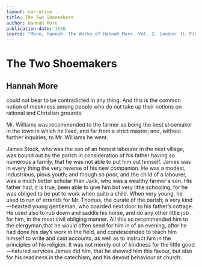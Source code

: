 ```yaml
---
layout: narrative
title: The Two Shoemakers
author: Hannah More
publication-date: 1836
source: "More, Hannah. The Works of Hannah More. Vol. 2. London: H. Fisher, 1836."
---
```


# The Two Shoemakers
## Hannah More

could not bear to be contradicted in any thing. And this is the common notion of meekness among people who do not take up their notions on rational and Christian grounds.


Mr. Williams was recommended to the farmer as being the best shoemaker in the town in which he lived, and far from a strict master; and, without further inquiries, to Mr. Williams he went.


James Stock, who was the son of an honest labourer in the next village, was bound out by the parish in consideration of his father having so numerous a family, that he was not able to put him out himself. James was in every thing the very reverse of his new companion. He was a modest, industrious, pious youth; and though so poor, and the child of a labourer, was a much better scholar than Jack, who was a wealthy farmer's son. His father had, it is true, been able to give him but very little schooling, for he was obliged to be put to work when quite a child. When very young, he used to run of errands for Mr. Thomas, the curate of the parish; a very kind—hearted young gentleman, who boarded next door to his father’s cottage. He used also to rub down and saddle his horse, and do any other little job for him, in the most civil obliging manner. All this so recommended him to the clergyman,that he would often send for him in of an evening, after he had done his day’s work in the field, and condescended to teach him himself to write and cast accounts, as well as to instruct him in the principles of his religion. It was not merely out of kindness for the little good—natured services James did him, that he shewed him this favour, but also for his readiness in the catechism, and his devout behaviour at church.
